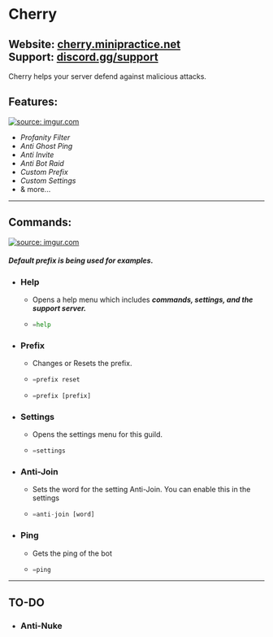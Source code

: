 <style>
	.markdown-body {
		box-sizing: border-box;
		min-width: 200px;
		max-width: 980px;
		margin: 0 auto;
		padding: 45px;
	}

	@media (max-width: 767px) {
		.markdown-body {
			padding: 15px;
		}
	}
</style>


Cherry
=====

**Website:** [cherry.minipractice.net](cherry.minipractice.net) <br>
**Support:** [discord.gg/support](discord.gg/)
---
Cherry helps your server defend against malicious attacks.
## Features:

<a href="https://imgur.com/OA9C3Bn"><img src="https://i.imgur.com/OA9C3Bn.png" title="source: imgur.com" /></a>

- *Profanity Filter*
- *Anti Ghost Ping*
- *Anti Invite*
- *Anti Bot Raid*
- *Custom Prefix*
- *Custom Settings*
- & more...


---

## Commands:

<a href="https://imgur.com/OA9C3Bn"><img src="https://i.imgur.com/OA9C3Bn.png" title="source: imgur.com" /></a>

##### *Default prefix is being used for examples.*

- ### Help
    - Opens a help menu which includes ***commands, settings, and the support server.***
    - ```py
      =help
      ```
- ### Prefix
    - Changes or Resets the prefix.
    - ```py
      =prefix reset
      ```
    - ```py
      =prefix [prefix]
      ```
- ### Settings
    - Opens the settings menu for this guild.
    - ```py
      =settings
      ```
- ### Anti-Join
    - Sets the word for the setting Anti-Join. You can enable this in the settings
    - ```py
      =anti-join [word]
      ```
- ### Ping
    - Gets the ping of the bot
    - ```py
      =ping
      ```
 ---
## TO-DO
- ### Anti-Nuke
